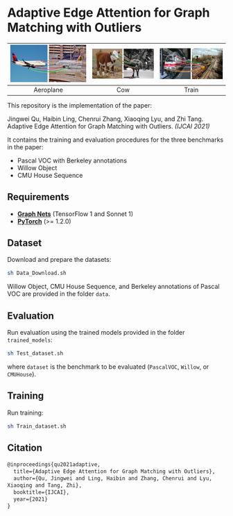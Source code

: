 # Adaptive Edge Attention for Graph Matching with Outliers

![alt text](examples/aeroplane.png "Aeroplane matching example")  |   ![alt text](examples/cow.png "Cow matching example") | ![alt text](examples/train.png "Train matching example")    
:-------------------------:|:-------------------------:|:-------------------------:
Aeroplane |  Cow  |  Train

This repository is the implementation of the paper: 

Jingwei Qu, Haibin Ling, Chenrui Zhang, Xiaoqing Lyu, and Zhi Tang. Adaptive Edge Attention for Graph Matching with Outliers. *(IJCAI 2021)*

It contains the training and evaluation procedures for the three benchmarks in the paper:
* Pascal VOC with Berkeley annotations
* Willow Object
* CMU House Sequence

## Requirements
* **[Graph Nets](https://github.com/deepmind/graph_nets)** (TensorFlow 1 and Sonnet 1)
* **[PyTorch](https://pytorch.org/get-started/locally/)** (>= 1.2.0)

## Dataset
Download and prepare the datasets:
```bash
sh Data_Download.sh
```
Willow Object, CMU House Sequence, and Berkeley annotations of Pascal VOC are provided in the folder `data`.

## Evaluation
Run evaluation using the trained models provided in the folder `trained_models`:
```bash
sh Test_dataset.sh
```
where `dataset` is the benchmark to be evaluated (`PascalVOC`, `Willow`, or `CMUHouse`).

## Training
Run training:
```bash
sh Train_dataset.sh
```

## Citation
```text
@inproceedings{qu2021adaptive,
  title={Adaptive Edge Attention for Graph Matching with Outliers},
  author={Qu, Jingwei and Ling, Haibin and Zhang, Chenrui and Lyu, Xiaoqing and Tang, Zhi},
  booktitle={IJCAI},
  year={2021}
}
```

